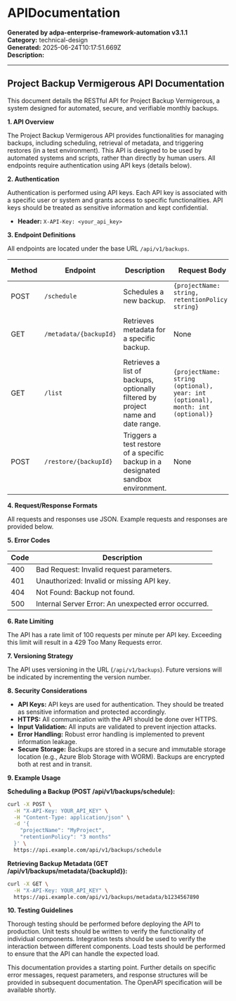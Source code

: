 # APIDocumentation

**Generated by adpa-enterprise-framework-automation v3.1.1**  
**Category:** technical-design  
**Generated:** 2025-06-24T10:17:51.669Z  
**Description:** 

---

## Project Backup Vermigerous API Documentation

This document details the RESTful API for Project Backup Vermigerous, a system designed for automated, secure, and verifiable monthly backups.

**1. API Overview**

The Project Backup Vermigerous API provides functionalities for managing backups, including scheduling, retrieval of metadata, and triggering restores (in a test environment).  This API is designed to be used by automated systems and scripts, rather than directly by human users.  All endpoints require authentication using API keys (details below).

**2. Authentication**

Authentication is performed using API keys.  Each API key is associated with a specific user or system and grants access to specific functionalities. API keys should be treated as sensitive information and kept confidential.

* **Header:** `X-API-Key: <your_api_key>`


**3. Endpoint Definitions**

All endpoints are located under the base URL `/api/v1/backups`.

| Method | Endpoint             | Description                                                                     | Request Body                               | Response Body                                                              | Error Codes |
|--------|----------------------|---------------------------------------------------------------------------------|---------------------------------------------|------------------------------------------------------------------------------|-------------|
| POST    | `/schedule`          | Schedules a new backup.                                                        | `{projectName: string, retentionPolicy: string}` | `{backupId: string, scheduledTime: string}`                                  | 400, 401    |
| GET     | `/metadata/{backupId}` | Retrieves metadata for a specific backup.                                       | None                                         | `{projectName: string, year: int, month: int, size: int, checksum: string}` | 400, 401, 404 |
| GET     | `/list`              | Retrieves a list of backups, optionally filtered by project name and date range. | `{projectName: string (optional), year: int (optional), month: int (optional)}` | `[{backupId: string, projectName: string, year: int, month: int, size: int, checksum: string}]` | 400, 401    |
| POST    | `/restore/{backupId}` | Triggers a test restore of a specific backup in a designated sandbox environment. | None                                         | `{restoreStatus: string, logUrl: string}`                                      | 400, 401, 404, 500 |


**4. Request/Response Formats**

All requests and responses use JSON.  Example requests and responses are provided below.


**5. Error Codes**

| Code | Description                               |
|------|-------------------------------------------|
| 400  | Bad Request: Invalid request parameters.   |
| 401  | Unauthorized: Invalid or missing API key. |
| 404  | Not Found: Backup not found.             |
| 500  | Internal Server Error: An unexpected error occurred. |


**6. Rate Limiting**

The API has a rate limit of 100 requests per minute per API key.  Exceeding this limit will result in a 429 Too Many Requests error.


**7. Versioning Strategy**

The API uses versioning in the URL (`/api/v1/backups`).  Future versions will be indicated by incrementing the version number.


**8. Security Considerations**

* **API Keys:**  API keys are used for authentication.  They should be treated as sensitive information and protected accordingly.
* **HTTPS:** All communication with the API should be done over HTTPS.
* **Input Validation:** All inputs are validated to prevent injection attacks.
* **Error Handling:** Robust error handling is implemented to prevent information leakage.
* **Secure Storage:** Backups are stored in a secure and immutable storage location (e.g., Azure Blob Storage with WORM).  Backups are encrypted both at rest and in transit.


**9. Example Usage**

**Scheduling a Backup (POST /api/v1/backups/schedule):**

```bash
curl -X POST \
  -H "X-API-Key: YOUR_API_KEY" \
  -H "Content-Type: application/json" \
  -d '{
    "projectName": "MyProject",
    "retentionPolicy": "3 months"
  }' \
  https://api.example.com/api/v1/backups/schedule
```

**Retrieving Backup Metadata (GET /api/v1/backups/metadata/{backupId}):**

```bash
curl -X GET \
  -H "X-API-Key: YOUR_API_KEY" \
  https://api.example.com/api/v1/backups/metadata/b1234567890
```


**10. Testing Guidelines**

Thorough testing should be performed before deploying the API to production.  Unit tests should be written to verify the functionality of individual components.  Integration tests should be used to verify the interaction between different components.  Load tests should be performed to ensure that the API can handle the expected load.


This documentation provides a starting point. Further details on specific error messages, request parameters, and response structures will be provided in subsequent documentation.  The OpenAPI specification will be available shortly.
